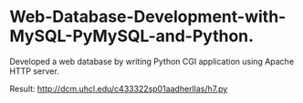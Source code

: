 # Web-Database-Development-with-MySQL-PyMySQL-and-Python.

Developed a web database by writing Python CGI application using Apache HTTP server.

Result: http://dcm.uhcl.edu/c433322sp01aadherllas/h7.py
